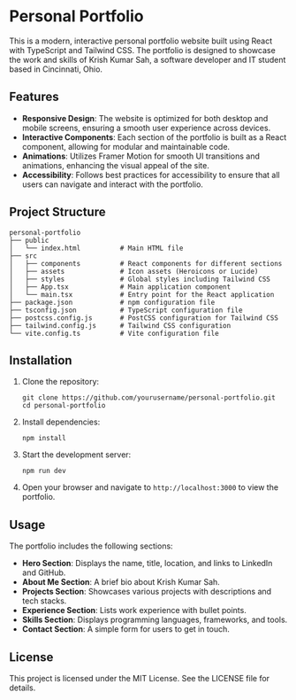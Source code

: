 # Personal Portfolio

This is a modern, interactive personal portfolio website built using React with TypeScript and Tailwind CSS. The portfolio is designed to showcase the work and skills of Krish Kumar Sah, a software developer and IT student based in Cincinnati, Ohio.

## Features

- **Responsive Design**: The website is optimized for both desktop and mobile screens, ensuring a smooth user experience across devices.
- **Interactive Components**: Each section of the portfolio is built as a React component, allowing for modular and maintainable code.
- **Animations**: Utilizes Framer Motion for smooth UI transitions and animations, enhancing the visual appeal of the site.
- **Accessibility**: Follows best practices for accessibility to ensure that all users can navigate and interact with the portfolio.

## Project Structure

```
personal-portfolio
├── public
│   └── index.html          # Main HTML file
├── src
│   ├── components          # React components for different sections
│   ├── assets              # Icon assets (Heroicons or Lucide)
│   ├── styles              # Global styles including Tailwind CSS
│   ├── App.tsx             # Main application component
│   └── main.tsx            # Entry point for the React application
├── package.json            # npm configuration file
├── tsconfig.json           # TypeScript configuration file
├── postcss.config.js       # PostCSS configuration for Tailwind CSS
├── tailwind.config.js      # Tailwind CSS configuration
└── vite.config.ts          # Vite configuration file
```

## Installation

1. Clone the repository:
   ```
   git clone https://github.com/yourusername/personal-portfolio.git
   cd personal-portfolio
   ```

2. Install dependencies:
   ```
   npm install
   ```

3. Start the development server:
   ```
   npm run dev
   ```

4. Open your browser and navigate to `http://localhost:3000` to view the portfolio.

## Usage

The portfolio includes the following sections:

- **Hero Section**: Displays the name, title, location, and links to LinkedIn and GitHub.
- **About Me Section**: A brief bio about Krish Kumar Sah.
- **Projects Section**: Showcases various projects with descriptions and tech stacks.
- **Experience Section**: Lists work experience with bullet points.
- **Skills Section**: Displays programming languages, frameworks, and tools.
- **Contact Section**: A simple form for users to get in touch.

## License

This project is licensed under the MIT License. See the LICENSE file for details.